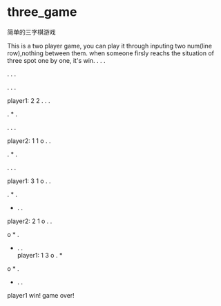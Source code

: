 three_game
==========

简单的三字棋游戏

This is a two player game, you can play it through inputing two num(line row),nothing between them. when someone firsly reachs the situation of three spot one by one, it's win.
.   .   .   

.   .   .   

.   .   .   

player1:  2 2
.   .   .   

.   *   .   

.   .   .   

player2:  1 1
o   .   .   

.   *   .   

.   .   .   

player1:  3 1
o   .   .   

.   *   .   

*   .   .   

player2:  2 1
o   .   .   

o   *   .   

*   .   .   
player1:  1 3
o   .   *   

o   *   .   

*   .   .   

player1 win!
game over!


